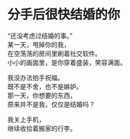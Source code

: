 # 分手后很快结婚的你

“还没考虑过结婚的事。”\
某一天，甩掉你的我，\
在空荡荡的房间里刷着社交软件。\
小小的画面里，是你穿着盛装，笑容满面。

我没办法拍手祝福。\
既不是不舍，也不是嫉妒。\
那一天，你想要的东西，\
原来并不是我，仅仅是结婚吗？

我关上手机，\
继续收拾着搬家的行李。
